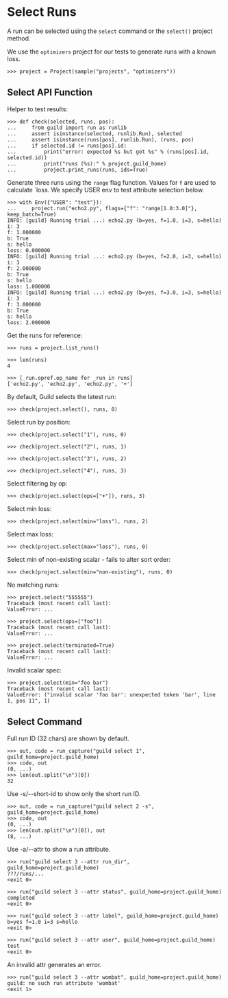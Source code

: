 # Select Runs

A run can be selected using the `select` command or the `select()`
project method.

We use the `optimizers` project for our tests to generate runs with a
known loss.

    >>> project = Project(sample("projects", "optimizers"))

## Select API Function

Helper to test results:

    >>> def check(selected, runs, pos):
    ...     from guild import run as runlib
    ...     assert isinstance(selected, runlib.Run), selected
    ...     assert isinstance(runs[pos], runlib.Run), (runs, pos)
    ...     if selected.id != runs[pos].id:
    ...         print("error: expected %s but got %s" % (runs[pos].id, selected.id))
    ...         print("runs (%s):" % project.guild_home)
    ...         project.print_runs(runs, ids=True)

Generate three runs using the `range` flag function. Values for `f`
are used to calculate `loss. We specify USER env to test attribute
selection below.

    >>> with Env({"USER": "test"}):
    ...     project.run("echo2.py", flags={"f": "range[1.0:3.0]"}, keep_batch=True)
    INFO: [guild] Running trial ...: echo2.py (b=yes, f=1.0, i=3, s=hello)
    i: 3
    f: 1.000000
    b: True
    s: hello
    loss: 0.000000
    INFO: [guild] Running trial ...: echo2.py (b=yes, f=2.0, i=3, s=hello)
    i: 3
    f: 2.000000
    b: True
    s: hello
    loss: 1.000000
    INFO: [guild] Running trial ...: echo2.py (b=yes, f=3.0, i=3, s=hello)
    i: 3
    f: 3.000000
    b: True
    s: hello
    loss: 2.000000

Get the runs for reference:

    >>> runs = project.list_runs()

    >>> len(runs)
    4

    >>> [_run.opref.op_name for _run in runs]
    ['echo2.py', 'echo2.py', 'echo2.py', '+']

By default, Guild selects the latest run:

    >>> check(project.select(), runs, 0)

Select run by position:

    >>> check(project.select("1"), runs, 0)

    >>> check(project.select("2"), runs, 1)

    >>> check(project.select("3"), runs, 2)

    >>> check(project.select("4"), runs, 3)

Select filtering by op:

    >>> check(project.select(ops=["+"]), runs, 3)

Select min loss:

    >>> check(project.select(min="loss"), runs, 2)

Select max loss:

    >>> check(project.select(max="loss"), runs, 0)

Select min of non-existing scalar - fails to alter sort order:

    >>> check(project.select(min="non-existing"), runs, 0)

No matching runs:

    >>> project.select("555555")
    Traceback (most recent call last):
    ValueError: ...

    >>> project.select(ops=["foo"])
    Traceback (most recent call last):
    ValueError: ...

    >>> project.select(terminated=True)
    Traceback (most recent call last):
    ValueError: ...

Invalid scalar spec:

    >>> project.select(min="foo bar")
    Traceback (most recent call last):
    ValueError: ("invalid scalar 'foo bar': unexpected token 'bar', line 1, pos 11", 1)

## Select Command

Full run ID (32 chars) are shown by default.

    >>> out, code = run_capture("guild select 1", guild_home=project.guild_home)
    >>> code, out
    (0, ...)
    >>> len(out.split("\n")[0])
    32

Use -s/--short-id to show only the short run ID.

    >>> out, code = run_capture("guild select 2 -s", guild_home=project.guild_home)
    >>> code, out
    (0, ...)
    >>> len(out.split("\n")[0]), out
    (8, ...)

Use -a/--attr to show a run attribute.

    >>> run("guild select 3 --attr run_dir", guild_home=project.guild_home)
    ???/runs/...
    <exit 0>

    >>> run("guild select 3 --attr status", guild_home=project.guild_home)
    completed
    <exit 0>

    >>> run("guild select 3 --attr label", guild_home=project.guild_home)
    b=yes f=1.0 i=3 s=hello
    <exit 0>

    >>> run("guild select 3 --attr user", guild_home=project.guild_home)
    test
    <exit 0>

An invalid attr generates an error.

    >>> run("guild select 3 --attr wombat", guild_home=project.guild_home)
    guild: no such run attribute 'wombat'
    <exit 1>
